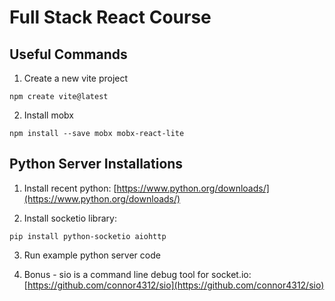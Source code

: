 # Full Stack React Course

## Useful Commands

1. Create a new vite project

```
npm create vite@latest
```

2. Install mobx

```
npm install --save mobx mobx-react-lite
```

## Python Server Installations

1. Install recent python:
[https://www.python.org/downloads/](https://www.python.org/downloads/)

2. Install socketio library:

```
pip install python-socketio aiohttp
```

3. Run example python server code

4. Bonus - sio is a command line debug tool for socket.io:
[https://github.com/connor4312/sio](https://github.com/connor4312/sio)
